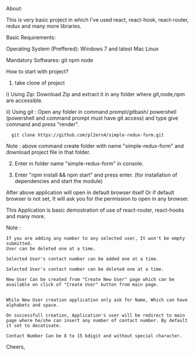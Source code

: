 About:

This is very basic project in which I've used react, react-hook, react-router, redux and many more libraries.

Basic Requirements:

Operating System (Preffered):
 Windows 7 and latest
 Mac
 Linux
 
Mandatory Softwares:
 git
 npm
 node
 
 How to start with project?
 
 1) take clone of project 
 
  i) Using Zip:
      Download Zip and extract it in any folder where git,node,npm are accessible. 
      
  ii) Using git :
       Open any folder in command prompt/gitbash/ powershell (powershell and command prompt must have git access) 
       and type give command and press "render".
       
      git clone https://github.com/pl2ern4/simple-redux-form.git
       
Note : above command create folder with name "simple-redux-form" and download project file in that folder.      

 2) Enter in folder name "simple-redux-form" in console. 
  
 3) Enter  "npm install && npm start"  and press enter. (for installation of dependencies and start the module)
 
 After above application will open in default browser itself Or if default browser is not set, 
 It will ask you for the permission to open in any browser.
 
 
 This Application is basic demostration of use of react-router, react-hooks and many more.
 
 
 Note :

    If you are adding any number to any selected user, It won't be empty submitted.
    User can be deleted one at a time.

    Selected User's contact number can be added one at a time.

    Selected User's contact number can be deleted one at a time.

    New User Can be created from "Create New User" page which can be available on click of "Create User" button from main page.
    

    While New User creation application only ask for Name, Which can have alphabets and space.
    
    On successfull creation, Application's user will be redirect to main page where he/she can insert any number of contact number. By default it set to decativate.

    Contact Number Can be 8 to 15 bdigit and without special character.

Cheers,
 
       
       
       
 
